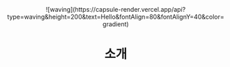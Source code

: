 <div align="center">
  ![waving](https://capsule-render.vercel.app/api?type=waving&height=200&text=Hello&fontAlign=80&fontAlignY=40&color=gradient)
</div>

<div align="center">
  <h1>소개</h1>
</div>

